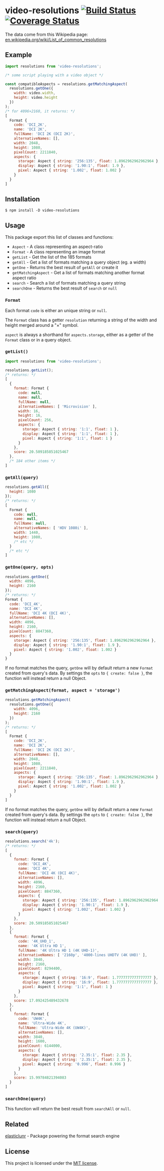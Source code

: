 # video-resolutions [![Build Status][travis badge]][travis link] [![Coverage Status][coveralls badge]][coveralls link]

The data come from this Wikipedia page: 
[en.wikipedia.org/wiki/List_of_common_resolutions][wikipedia]

## Example

```js
import resolutions from 'video-resolutions';

/* some script playing with a video object */

const compatibleAspects = resolutions.getMatchingAspect(
  resolutions.getOne({
    width: video.width,
    height: video.height
  })
);
/* for 4096×2160, it returns: */
[
  Format {
    code: 'DCI_2K',
    name: 'DCI 2K',
    fullName: 'DCI 2K (DCI 2K)',
    alternativeNames: [],
    width: 2048,
    height: 1080,
    pixelCount: 2211840,
    aspects: {
      storage: Aspect { string: '256:135', float: 1.8962962962962964 },
      display: Aspect { string: '1.90:1', float: 1.9 },
      pixel: Aspect { string: '1.002', float: 1.002 }
    }
  }
]
```

## Installation

```console
$ npm install -D video-resolutions
```

## Usage

This package export this list of classes and functions:

- `Aspect` - A class representing an aspect-ratio
- `Format` - A class representing an image format
- `getList` - Get the list of the 185 formats
- `getAll` - Get a list of formats matching a query object (eg. a width)
- `getOne` - Returns the best result of `getAll` or create it
- `getMatchingAspect` - Get a list of formats matching another format aspect 
ratio
- `search` - Search a list of formats matching a query string
- `searchOne` - Returns the best result of `search` or `null`

### `Format`

Each format `code` is either an unique string or `null`.

The `Format` class has a getter `resolution` returning a string of the width 
and height merged around a "×" symbol.

`aspect` is always a shorthand for `aspects.storage`, either as a getter of 
the `Format` class or in a query object.

### `getList()`

```js
import resolutions from 'video-resolutions';

resolutions.getList();
/* returns: */
[
  {
    format: Format {
      code: null,
      name: null,
      fullName: null,
      alternativeNames: [ 'Microvision' ],
      width: 16,
      height: 16,
      pixelCount: 256,
      aspects: {
        storage: Aspect { string: '1:1', float: 1 },
        display: Aspect { string: '1:1', float: 1 },
        pixel: Aspect { string: '1:1', float: 1 }
      }
    },
    score: 20.509185851025467
  },
  /* 184 other items */
]
```

### `getAll(query)`

```js
resolutions.getAll({
  height: 1080
});
/* returns: */
[
  Format {
    code: null,
    name: null,
    fullName: null,
    alternativeNames: [ 'HDV 1080i' ],
    width: 1440,
    height: 1080,
    /* etc */
  }
  /* etc */
]
```

### `getOne(query, opts)`

```js
resolutions.getOne({
  width: 4096,
  height: 2160
});
/* returns: */
Format {
  code: 'DCI_4K',
  name: 'DCI 4K',
  fullName: 'DCI 4K (DCI 4K)',
  alternativeNames: [],
  width: 4096,
  height: 2160,
  pixelCount: 8847360,
  aspects: {
    storage: Aspect { string: '256:135', float: 1.8962962962962964 },
    display: Aspect { string: '1.90:1', float: 1.9 },
    pixel: Aspect { string: '1.002', float: 1.002 }
  }
}
```

If no format matches the query, `getOne` will by default return a new `Format` 
created from query's data. By settings the `opts` to `{ create: false }`, the 
function will instead return a null Object.

### `getMatchingAspect(format, aspect = 'storage')`

```js
resolutions.getMatchingAspect(
  resolutions.getOne({
    width: 4096,
    height: 2160
  })
);
/* returns: */
[
  Format {
    code: 'DCI_2K',
    name: 'DCI 2K',
    fullName: 'DCI 2K (DCI 2K)',
    alternativeNames: [],
    width: 2048,
    height: 1080,
    pixelCount: 2211840,
    aspects: {
      storage: Aspect { string: '256:135', float: 1.8962962962962964 },
      display: Aspect { string: '1.90:1', float: 1.9 },
      pixel: Aspect { string: '1.002', float: 1.002 }
    }
  }
]
```

If no format matches the query, `getOne` will by default return a new `Format` 
created from query's data. By settings the `opts` to `{ create: false }`, the 
function will instead return a null Object.

### `search(query)`

```js
resolutions.search('4k');
/* returns: */
[
  {
    format: Format {
      code: 'DCI_4K',
      name: 'DCI 4K',
      fullName: 'DCI 4K (DCI 4K)',
      alternativeNames: [],
      width: 4096,
      height: 2160,
      pixelCount: 8847360,
      aspects: {
        storage: Aspect { string: '256:135', float: 1.8962962962962964 },
        display: Aspect { string: '1.90:1', float: 1.9 },
        pixel: Aspect { string: '1.002', float: 1.002 }
      }
    },
    score: 20.509185851025467
  },
  {
    format: Format {
      code: '4K_UHD_1',
      name: '4K Ultra HD 1',
      fullName: '4K Ultra HD 1 (4K UHD-1)',
      alternativeNames: [ '2160p', '4000-lines UHDTV (4K UHD)' ],
      width: 3840,
      height: 2160,
      pixelCount: 8294400,
      aspects: {
        storage: Aspect { string: '16:9', float: 1.7777777777777777 },
        display: Aspect { string: '16:9', float: 1.7777777777777777 },
        pixel: Aspect { string: '1:1', float: 1 }
      }
    },
    score: 17.092425489432678
  },
  {
    format: Format {
      code: 'UW4K',
      name: 'Ultra-Wide 4K',
      fullName: 'Ultra-Wide 4K (UW4K)',
      alternativeNames: [],
      width: 3840,
      height: 1600,
      pixelCount: 6144000,
      aspects: {
        storage: Aspect { string: '2.35:1', float: 2.35 },
        display: Aspect { string: '2.35:1', float: 2.35 },
        pixel: Aspect { string: '0.996', float: 0.996 }
      }
    },
    score: 15.99784821394083
  }
]
```

### `searchOne(query)`

This function will return the best result from `searchAll` or `null`.

## Related

[elasticlunr][elasticlunr] - Package powering the format search engine

## License

This project is licensed under the [MIT license](LICENSE).

[travis badge]: https://travis-ci.org/dimitrinicolas/video-resolutions.svg?branch=master
[travis link]: https://travis-ci.org/dimitrinicolas/video-resolutions
[coveralls badge]: https://coveralls.io/repos/github/dimitrinicolas/video-resolutions/badge.svg?branch=master
[coveralls link]: https://coveralls.io/github/dimitrinicolas/video-resolutions?branch=master

[wikipedia]: https://en.wikipedia.org/wiki/List_of_common_resolutions
[elasticlunr]: https://www.npmjs.com/package/elasticlunr
